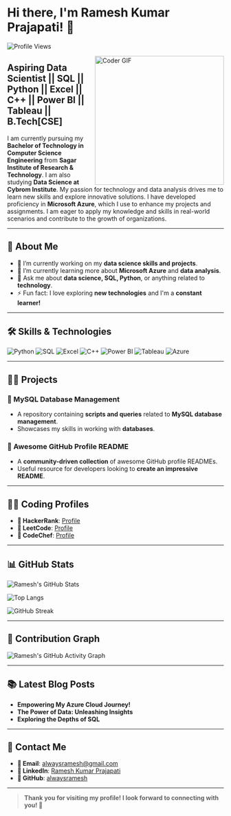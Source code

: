 # Hi there, I'm Ramesh Kumar Prajapati! 👋

![Profile Views](https://komarev.com/ghpvc/?username=alwaysramesh&label=Profile%20Views&color=blue&style=plastic)

<img align="right" alt="Coder GIF" width="300" src="https://media.giphy.com/media/qgQUggAC3Pfv687qPC/giphy.gif" />

## Aspiring Data Scientist || SQL || Python || Excel || C++ || Power BI || Tableau || B.Tech[CSE]

I am currently pursuing my **Bachelor of Technology in Computer Science Engineering** from **Sagar Institute of Research & Technology**. I am also studying **Data Science at Cybrom Institute**. My passion for technology and data analysis drives me to learn new skills and explore innovative solutions. I have developed proficiency in **Microsoft Azure**, which I use to enhance my projects and assignments. I am eager to apply my knowledge and skills in real-world scenarios and contribute to the growth of organizations.

---

## 🚀 About Me
- 🔭 I’m currently working on my **data science skills and projects**.
- 🌱 I’m currently learning more about **Microsoft Azure** and **data analysis**.
- 💬 Ask me about **data science, SQL, Python**, or anything related to **technology**.
- ⚡ Fun fact: I love exploring **new technologies** and I'm a **constant learner!**

---

## 🛠 Skills & Technologies

![Python](https://img.shields.io/badge/Python-3776AB?style=for-the-badge&logo=python&logoColor=white)
![SQL](https://img.shields.io/badge/SQL-4479A1?style=for-the-badge&logo=mysql&logoColor=white)
![Excel](https://img.shields.io/badge/Excel-217346?style=for-the-badge&logo=microsoft-excel&logoColor=white)
![C++](https://img.shields.io/badge/C++-00599C?style=for-the-badge&logo=c%2B%2B&logoColor=white)
![Power BI](https://img.shields.io/badge/Power%20BI-F2C811?style=for-the-badge&logo=power-bi&logoColor=black)
![Tableau](https://img.shields.io/badge/Tableau-E97627?style=for-the-badge&logo=tableau&logoColor=white)
![Azure](https://img.shields.io/badge/Microsoft%20Azure-0078D4?style=for-the-badge&logo=microsoft-azure&logoColor=white)

---

## 👨‍💻 Projects

### 🔹 MySQL Database Management
- A repository containing **scripts and queries** related to **MySQL database management**.
- Showcases my skills in working with **databases**.

### 🔹 Awesome GitHub Profile README
- A **community-driven collection** of awesome GitHub profile READMEs.
- Useful resource for developers looking to **create an impressive README**.

---

## 👨‍💻 Coding Profiles

- **🔹 HackerRank**: [Profile](https://www.hackerrank.com/profile/alwaysramesh)
- **🔹 LeetCode**: [Profile](https://leetcode.com/u/alwaysramesh/)
- **🔹 CodeChef**: [Profile](https://www.codechef.com/users/viprameshkumar)

---

## 📊 GitHub Stats

![Ramesh's GitHub Stats](https://github-readme-stats.vercel.app/api?username=alwaysramesh&show_icons=true&theme=radical)

![Top Langs](https://github-readme-stats.vercel.app/api/top-langs/?username=alwaysramesh&layout=compact&theme=radical)

![GitHub Streak](https://github-readme-streak-stats.herokuapp.com/?user=alwaysramesh&theme=radical)

---

## 🚀 Contribution Graph

![Ramesh's GitHub Activity Graph](https://github-readme-activity-graph.vercel.app/graph?username=alwaysramesh&theme=radical)

---

## 📚 Latest Blog Posts
<!-- BLOG-POST-LIST:START -->
- **Empowering My Azure Cloud Journey!**
- **The Power of Data: Unleashing Insights**
- **Exploring the Depths of SQL**
<!-- BLOG-POST-LIST:END -->

---

## 📩 Contact Me

- **📧 Email**: [alwaysramesh@gmail.com](mailto:alwaysramesh@gmail.com)
- **💼 LinkedIn**: [Ramesh Kumar Prajapati](https://www.linkedin.com/in/your-link-here)
- **🐙 GitHub**: [alwaysramesh](https://github.com/alwaysramesh)

---

> **Thank you for visiting my profile! I look forward to connecting with you! 🌟**
